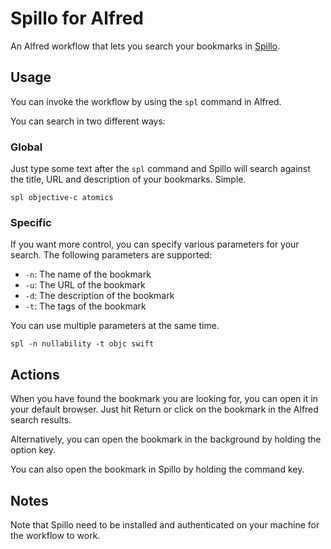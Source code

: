 # Spillo for Alfred

An Alfred workflow that lets you search your bookmarks in [Spillo](http://bananafishsoftware.com/products/spillo).

## Usage

You can invoke the workflow by using the `spl` command in Alfred.

You can search in two different ways:

### Global

Just type some text after the `spl` command and Spillo will search against the title, URL and description of your bookmarks. Simple.

```
spl objective-c atomics
```

### Specific

If you want more control, you can specify various parameters for your search. The following parameters are supported:

- `-n`: The name of the bookmark
- `-u`: The URL of the bookmark
- `-d`: The description of the bookmark
- `-t`: The tags of the bookmark

You can use multiple parameters at the same time.

```
spl -n nullability -t objc swift
```

## Actions

When you have found the bookmark you are looking for, you can open it in your default browser. Just hit Return or click on the bookmark in the Alfred search results.

Alternatively, you can open the bookmark in the background by holding the option key.

You can also open the bookmark in Spillo by holding the command key.

## Notes

Note that Spillo need to be installed and authenticated on your machine for the workflow to work.
